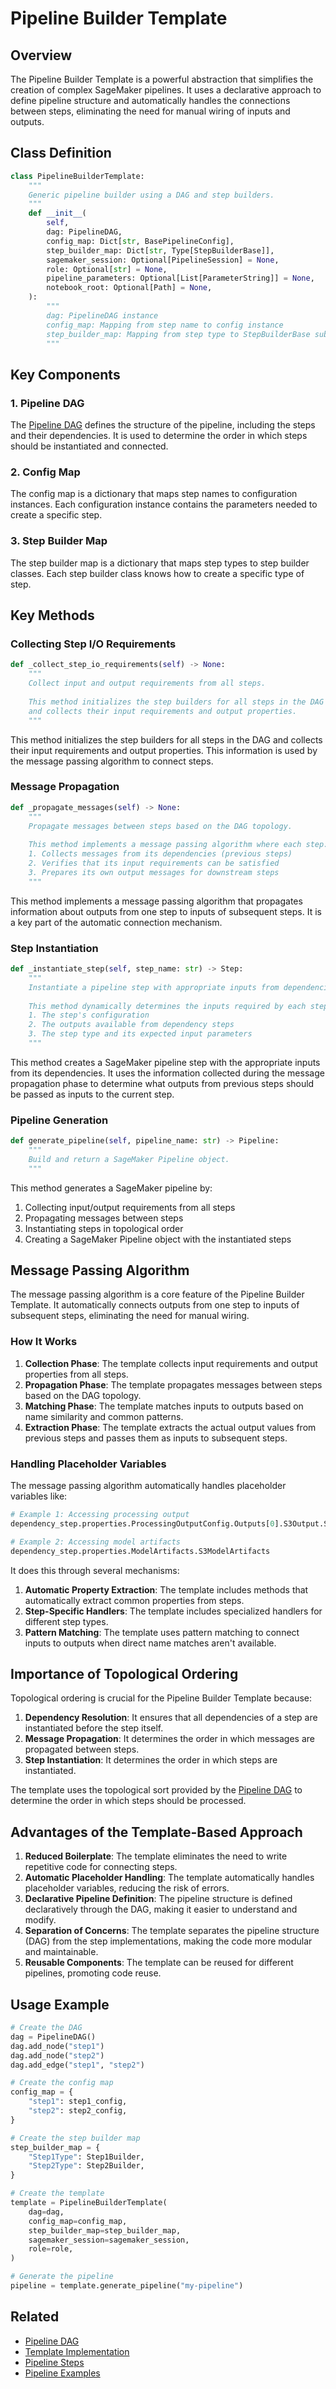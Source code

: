 # Pipeline Builder Template

## Overview

The Pipeline Builder Template is a powerful abstraction that simplifies the creation of complex SageMaker pipelines. It uses a declarative approach to define pipeline structure and automatically handles the connections between steps, eliminating the need for manual wiring of inputs and outputs.

## Class Definition

```python
class PipelineBuilderTemplate:
    """
    Generic pipeline builder using a DAG and step builders.
    """
    def __init__(
        self,
        dag: PipelineDAG,
        config_map: Dict[str, BasePipelineConfig],
        step_builder_map: Dict[str, Type[StepBuilderBase]],
        sagemaker_session: Optional[PipelineSession] = None,
        role: Optional[str] = None,
        pipeline_parameters: Optional[List[ParameterString]] = None,
        notebook_root: Optional[Path] = None,
    ):
        """
        dag: PipelineDAG instance
        config_map: Mapping from step name to config instance
        step_builder_map: Mapping from step type to StepBuilderBase subclass
        """
```

## Key Components

### 1. Pipeline DAG

The [Pipeline DAG](pipeline_dag.md) defines the structure of the pipeline, including the steps and their dependencies. It is used to determine the order in which steps should be instantiated and connected.

### 2. Config Map

The config map is a dictionary that maps step names to configuration instances. Each configuration instance contains the parameters needed to create a specific step.

### 3. Step Builder Map

The step builder map is a dictionary that maps step types to step builder classes. Each step builder class knows how to create a specific type of step.

## Key Methods

### Collecting Step I/O Requirements

```python
def _collect_step_io_requirements(self) -> None:
    """
    Collect input and output requirements from all steps.
    
    This method initializes the step builders for all steps in the DAG
    and collects their input requirements and output properties.
    """
```

This method initializes the step builders for all steps in the DAG and collects their input requirements and output properties. This information is used by the message passing algorithm to connect steps.

### Message Propagation

```python
def _propagate_messages(self) -> None:
    """
    Propagate messages between steps based on the DAG topology.
    
    This method implements a message passing algorithm where each step:
    1. Collects messages from its dependencies (previous steps)
    2. Verifies that its input requirements can be satisfied
    3. Prepares its own output messages for downstream steps
    """
```

This method implements a message passing algorithm that propagates information about outputs from one step to inputs of subsequent steps. It is a key part of the automatic connection mechanism.

### Step Instantiation

```python
def _instantiate_step(self, step_name: str) -> Step:
    """
    Instantiate a pipeline step with appropriate inputs from dependencies.
    
    This method dynamically determines the inputs required by each step based on:
    1. The step's configuration
    2. The outputs available from dependency steps
    3. The step type and its expected input parameters
    """
```

This method creates a SageMaker pipeline step with the appropriate inputs from its dependencies. It uses the information collected during the message propagation phase to determine what outputs from previous steps should be passed as inputs to the current step.

### Pipeline Generation

```python
def generate_pipeline(self, pipeline_name: str) -> Pipeline:
    """
    Build and return a SageMaker Pipeline object.
    """
```

This method generates a SageMaker pipeline by:
1. Collecting input/output requirements from all steps
2. Propagating messages between steps
3. Instantiating steps in topological order
4. Creating a SageMaker Pipeline object with the instantiated steps

## Message Passing Algorithm

The message passing algorithm is a core feature of the Pipeline Builder Template. It automatically connects outputs from one step to inputs of subsequent steps, eliminating the need for manual wiring.

### How It Works

1. **Collection Phase**: The template collects input requirements and output properties from all steps.
2. **Propagation Phase**: The template propagates messages between steps based on the DAG topology.
3. **Matching Phase**: The template matches inputs to outputs based on name similarity and common patterns.
4. **Extraction Phase**: The template extracts the actual output values from previous steps and passes them as inputs to subsequent steps.

### Handling Placeholder Variables

The message passing algorithm automatically handles placeholder variables like:

```python
# Example 1: Accessing processing output
dependency_step.properties.ProcessingOutputConfig.Outputs[0].S3Output.S3Uri

# Example 2: Accessing model artifacts
dependency_step.properties.ModelArtifacts.S3ModelArtifacts
```

It does this through several mechanisms:

1. **Automatic Property Extraction**: The template includes methods that automatically extract common properties from steps.
2. **Step-Specific Handlers**: The template includes specialized handlers for different step types.
3. **Pattern Matching**: The template uses pattern matching to connect inputs to outputs when direct name matches aren't available.

## Importance of Topological Ordering

Topological ordering is crucial for the Pipeline Builder Template because:

1. **Dependency Resolution**: It ensures that all dependencies of a step are instantiated before the step itself.
2. **Message Propagation**: It determines the order in which messages are propagated between steps.
3. **Step Instantiation**: It determines the order in which steps are instantiated.

The template uses the topological sort provided by the [Pipeline DAG](pipeline_dag.md) to determine the order in which steps should be processed.

## Advantages of the Template-Based Approach

1. **Reduced Boilerplate**: The template eliminates the need to write repetitive code for connecting steps.
2. **Automatic Placeholder Handling**: The template automatically handles placeholder variables, reducing the risk of errors.
3. **Declarative Pipeline Definition**: The pipeline structure is defined declaratively through the DAG, making it easier to understand and modify.
4. **Separation of Concerns**: The template separates the pipeline structure (DAG) from the step implementations, making the code more modular and maintainable.
5. **Reusable Components**: The template can be reused for different pipelines, promoting code reuse.

## Usage Example

```python
# Create the DAG
dag = PipelineDAG()
dag.add_node("step1")
dag.add_node("step2")
dag.add_edge("step1", "step2")

# Create the config map
config_map = {
    "step1": step1_config,
    "step2": step2_config,
}

# Create the step builder map
step_builder_map = {
    "Step1Type": Step1Builder,
    "Step2Type": Step2Builder,
}

# Create the template
template = PipelineBuilderTemplate(
    dag=dag,
    config_map=config_map,
    step_builder_map=step_builder_map,
    sagemaker_session=sagemaker_session,
    role=role,
)

# Generate the pipeline
pipeline = template.generate_pipeline("my-pipeline")
```

## Related

- [Pipeline DAG](pipeline_dag.md)
- [Template Implementation](template_implementation.md)
- [Pipeline Steps](../pipeline_steps/README.md)
- [Pipeline Examples](pipeline_examples.md)
